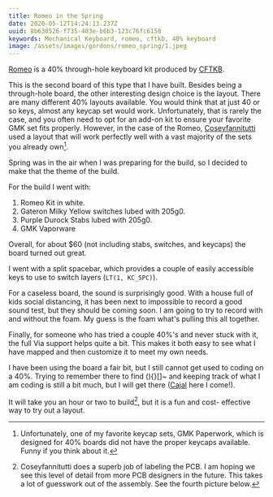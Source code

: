 ```yaml
---
title: Romeo in the Spring
date: 2020-05-12T14:24:13.237Z
uuid: 8b630526-f735-403e-b6b3-123c76fc6158
keywords: Mechanical Keyboard, romeo, cftkb, 40% keyboard
image: /assets/images/gordons/romeo_spring/1.jpeg
---
```


[Romeo](https://www.cftkb.com/shop/romeo) is a 40% through-hole keyboard kit produced by [CFTKB](https://www.cftkb.com).

This is the second board of this type that I have built. Besides being a through-hole board, the other interesting design choice is the layout. There are many different 40% layouts available. You would think that at just 40 or so keys, almost any keycap set would work. Unfortunately, that is rarely the case, and you often need to opt for an add-on kit to ensure your favorite GMK set fits properly. However, in the case of the Romeo, [Coseyfannitutti](https://github.com/coseyfannitutti) used a layout that will work perfectly well with a vast majority of the sets you already own[^1].

Spring was in the air when I was preparing for the build, so I decided to make that the theme of the build.

For the build I went with:

1. Romeo Kit in white.
2. Gateron Milky Yellow switches lubed with 205g0.
3. Purple Durock Stabs lubed with 205g0.
4. GMK Vaporware

Overall, for about \$60 (not including stabs, switches, and keycaps) the board turned out great.

I went with a split spacebar, which provides a couple of easily accessible keys to use to switch layers (`LT(1, KC_SPC)`).

For a caseless board, the sound is surprisingly good. With a house full of kids social distancing, it has been next to impossible to record a good sound test, but they should be coming soon. I am going to try to record with and without the foam. My guess is the foam what's pulling this all together.

Finally, for someone who has tried a couple 40%'s and never stuck with it, the full Via support helps quite a bit. This makes it both easy to see what I have mapped and then customize it to meet my own needs.

I have been using the board a fair bit, but I still cannot get used to coding on a 40%. Trying to remember there to find \(\)\{\}\[\]\~ and keeping track of what I am coding is still a bit much, but I will get there ([Cajal](https://www.walletburner.co/pages/cajal-information) here I come!).

It will take you an hour or two to build[^2], but it is a fun and cost- effective way to try out a layout.

[^1]: Unfortunately, one of my favorite keycap sets, GMK Paperwork, which is designed for 40% boards did not have the proper keycaps available. Funny if you think about it.
[^2]: Coseyfannitutti does a superb job of labeling the PCB. I am hoping we see this level of detail from more PCB designers in the future. This takes a lot of guesswork out of the assembly. See the fourth picture below.
